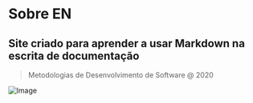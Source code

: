 # Sobre EN
Site criado para aprender a usar Markdown na escrita de
documentação
---
> Metodologias de Desenvolvimento de Software @ 2020

![Image](https://www.ipleiria.pt/wp-content/themes/ipleiria/img/logo_ipl_header.png)